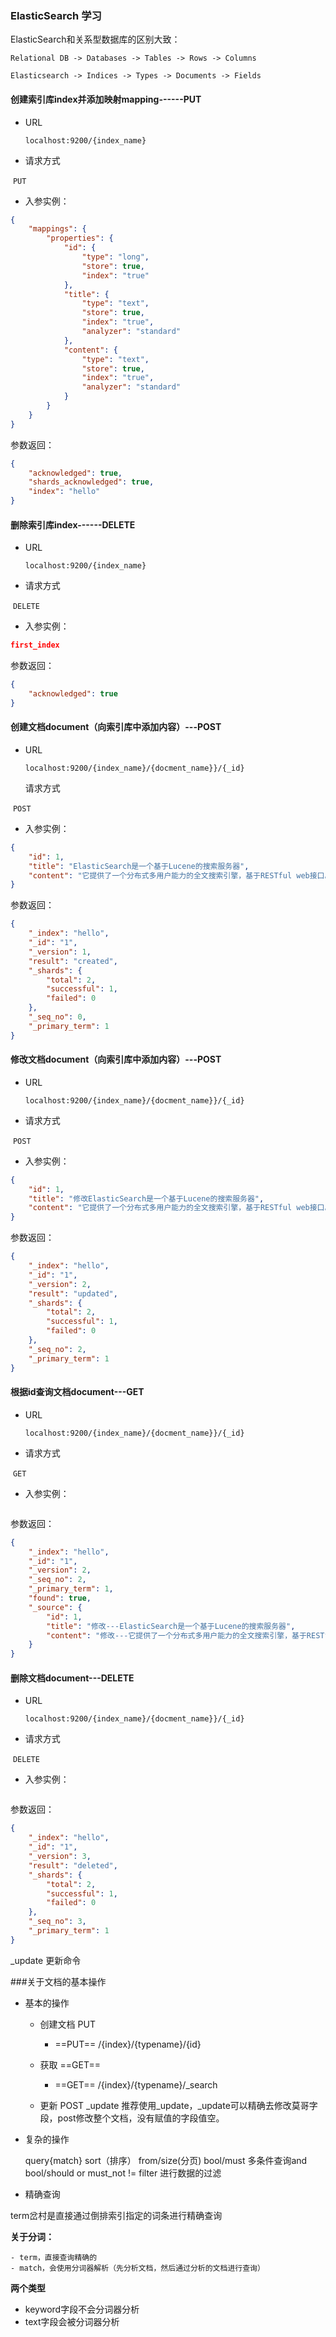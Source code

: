 ### ElasticSearch 学习



ElasticSearch和关系型数据库的区别大致：

`Relational DB ‐> Databases ‐> Tables ‐> Rows ‐> Columns`

`Elasticsearch ‐> Indices ‐> Types ‐> Documents ‐> Fields`



#### **创建索引库index并添加映射mapping------PUT**

- URL

  `localhost:9200/{index_name}`

- 请求方式

​		`PUT`

- 入参实例：

```json
{
	"mappings": {
		"properties": {
			"id": {
				"type": "long",
				"store": true,
				"index": "true"
			},
			"title": {
				"type": "text",
				"store": true,
				"index": "true",
				"analyzer": "standard"
			},
			"content": {
				"type": "text",
				"store": true,
				"index": "true",
				"analyzer": "standard"
			}
		}
	}
}
```

参数返回：

```json
{
    "acknowledged": true,
    "shards_acknowledged": true,
    "index": "hello"
}
```











#### **删除索引库index------DELETE**

- URL

  `localhost:9200/{index_name}`

- 请求方式

​		`DELETE`

- 入参实例：

```json
first_index
```

参数返回：

```json
{
    "acknowledged": true
}
```









#### **创建文档document（向索引库中添加内容）---POST**

- URL

  `localhost:9200/{index_name}/{docment_name}}/{_id}`

  请求方式

​		`POST`

- 入参实例：

```json
{
    "id": 1,
    "title": "ElasticSearch是一个基于Lucene的搜索服务器",
    "content": "它提供了一个分布式多用户能力的全文搜索引擎，基于RESTful web接口。Elasticsearch是用Java开发的，并作为Apache许可条款下的开放源码发布，是当前流行的企业级搜索引擎。设计用于云计算中，能够达到实时搜索，稳定，可靠，快速，安装使用方便。"
}
```

参数返回：

```json
{
    "_index": "hello",
    "_id": "1",
    "_version": 1,
    "result": "created",
    "_shards": {
        "total": 2,
        "successful": 1,
        "failed": 0
    },
    "_seq_no": 0,
    "_primary_term": 1
}
```







#### **修改文档document（向索引库中添加内容）---POST**

- URL

  `localhost:9200/{index_name}/{docment_name}}/{_id}`

- 请求方式

​		`POST`

- 入参实例：

```json
{
    "id": 1,
    "title": "修改ElasticSearch是一个基于Lucene的搜索服务器",
    "content": "它提供了一个分布式多用户能力的全文搜索引擎，基于RESTful web接口。Elasticsearch是用Java开发的，并作为Apache许可条款下的开放源码发布，是当前流行的企业级搜索引擎。设计用于云计算中，能够达到实时搜索，稳定，可靠，快速，安装使用方便。"
}
```

参数返回：

```json
{
    "_index": "hello",
    "_id": "1",
    "_version": 2,
    "result": "updated",
    "_shards": {
        "total": 2,
        "successful": 1,
        "failed": 0
    },
    "_seq_no": 2,
    "_primary_term": 1
}
```











#### **根据id查询文档document---GET**

- URL

  `localhost:9200/{index_name}/{docment_name}}/{_id}`

- 请求方式

​		`GET`

- 入参实例：

```json

```

参数返回：

```json
{
    "_index": "hello",
    "_id": "1",
    "_version": 2,
    "_seq_no": 2,
    "_primary_term": 1,
    "found": true,
    "_source": {
        "id": 1,
        "title": "修改---ElasticSearch是一个基于Lucene的搜索服务器",
        "content": "修改---它提供了一个分布式多用户能力的全文搜索引擎，基于RESTful web接口。Elasticsearch是用Java开发的，并作为Apache许可条款下的开放源码发布，是当前流行的企业级搜索引擎。设计用于云计算中，能够达到实时搜索，稳定，可靠，快速，安装使用方便。"
    }
}
```









#### **删除文档document---DELETE**

- URL

  `localhost:9200/{index_name}/{docment_name}}/{_id}`

- 请求方式

​		`DELETE`

- 入参实例：

```json

```

参数返回：

```json
{
    "_index": "hello",
    "_id": "1",
    "_version": 3,
    "result": "deleted",
    "_shards": {
        "total": 2,
        "successful": 1,
        "failed": 0
    },
    "_seq_no": 3,
    "_primary_term": 1
}
```




_update 更新命令


###关于文档的基本操作
-  基本的操作


	- 创建文档 PUT
	
		- ==PUT== /{index}/{typename}/{id}
	-  获取 ==GET==

		- ==GET== /{index}/{typename}/_search
	-  更新 POST _update 推荐使用_update，_update可以精确去修改莫哥字段，post修改整个文档，没有赋值的字段值空。
-  复杂的操作

	query{match}
	sort（排序）
	from/size(分页)
	bool/must 多条件查询and
	bool/should or
	must_not !=
	filter 进行数据的过滤
	
- 精确查询

term岔村是直接通过倒排索引指定的词条进行精确查询

**关于分词：**

	- term，直接查询精确的
	- match，会使用分词器解析（先分析文档，然后通过分析的文档进行查询）


**两个类型**

- keyword字段不会分词器分析
- text字段会被分词器分析

 
 



